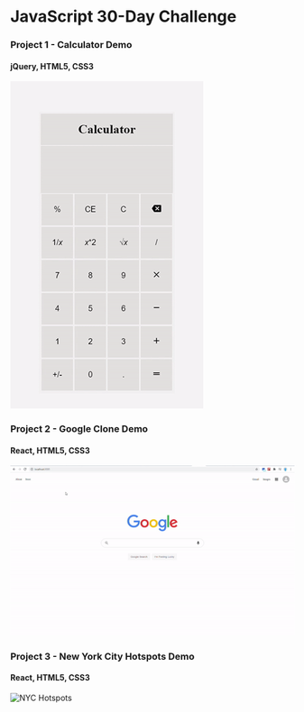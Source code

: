 # JavaScript 30-Day Challenge

### Project 1 - Calculator Demo

#### jQuery, HTML5, CSS3

![Calculator Demo](Gifs/calculator.gif)

### Project 2 - Google Clone Demo

#### React, HTML5, CSS3

![Google Clone Demo](Gifs/google_clone_demo.gif)


### Project 3 - New York City Hotspots Demo

#### React, HTML5, CSS3

![NYC Hotspots](Gifs/nyc_hotspots_demo.gif)
